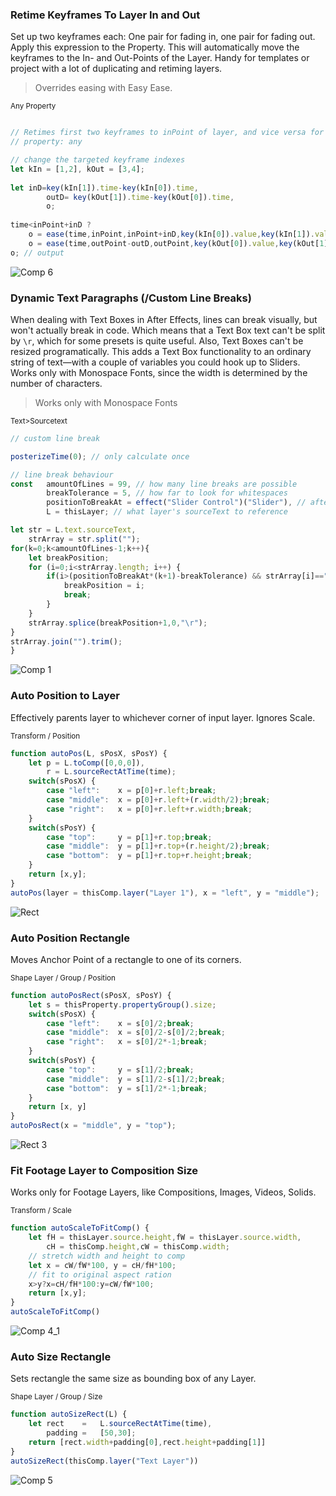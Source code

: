 
### Retime Keyframes To Layer In and Out

Set up two keyframes each: One pair for fading in, one pair for fading out. Apply this expression to the Property. This will automatically move the keyframes to the In- and Out-Points of the Layer. 
Handy for templates or project with a lot of duplicating and retiming layers.
>Overrides easing with Easy Ease.

<sub>Any Property</sub>

```javascript

// Retimes first two keyframes to inPoint of layer, and vice versa for outPoint
// property: any

// change the targeted keyframe indexes 
let kIn = [1,2], kOut = [3,4];
	
let inD=key(kIn[1]).time-key(kIn[0]).time, 
		outD= key(kOut[1]).time-key(kOut[0]).time, 
		o;
	
time<inPoint+inD ? 
	o = ease(time,inPoint,inPoint+inD,key(kIn[0]).value,key(kIn[1]).value) : 
	o = ease(time,outPoint-outD,outPoint,key(kOut[0]).value,key(kOut[1]).value);
o; // output
```

![Comp 6](https://github.com/simonheimbuchner/ae-expression-library/assets/20266941/df2df3b1-cab0-4894-998e-db3446d67f8e)


### Dynamic Text Paragraphs (/Custom Line Breaks)

When dealing with Text Boxes in After Effects, lines can break visually, but won't actually break in code. Which means that a Text Box text can't be split by `\r`, which for some presets is quite useful. Also, Text Boxes can't be resized programatically. This adds a Text Box functionality to an ordinary string of text—with a couple of variables you could hook up to Sliders.
Works only with Monospace Fonts, since the width is determined by the number of characters.
>Works only with Monospace Fonts

<sub>Text>Sourcetext</sub>
```javascript
// custom line break 

posterizeTime(0); // only calculate once

// line break behaviour
const  	amountOfLines = 99, // how many line breaks are possible
		breakTolerance = 5, // how far to look for whitespaces
		positionToBreakAt = effect("Slider Control")("Slider"), // after how many characters to break
		L = thisLayer; // what layer's sourceText to reference

let str = L.text.sourceText,
	strArray = str.split("");
for(k=0;k<amountOfLines-1;k++){
	let breakPosition;
	for (i=0;i<strArray.length; i++) {
		if(i>(positionToBreakAt*(k+1)-breakTolerance) && strArray[i]==" ") {
			breakPosition = i;
			break;				
		}
	}
	strArray.splice(breakPosition+1,0,"\r");
}
strArray.join("").trim();
}

```

![Comp 1](https://github.com/simonipiponi/ae-expression-library/assets/20266941/6763a197-5558-4144-bcaf-4c8bc7adccb0)




### Auto Position to Layer
Effectively parents layer to whichever corner of input layer. Ignores Scale.

<sub> Transform / Position </sub>
```javascript
function autoPos(L, sPosX, sPosY) {
    let p = L.toComp([0,0,0]),
        r = L.sourceRectAtTime(time);
    switch(sPosX) {
		case "left":	x = p[0]+r.left;break;
		case "middle":	x = p[0]+r.left+(r.width/2);break;
		case "right":	x = p[0]+r.left+r.width;break;
    }	
    switch(sPosY) {
		case "top":		y = p[1]+r.top;break;
		case "middle":	y = p[1]+r.top+(r.height/2);break;
		case "bottom":	y = p[1]+r.top+r.height;break;
    }	
    return [x,y];
}
autoPos(layer = thisComp.layer("Layer 1"), x = "left", y = "middle");
```
![Rect](https://github.com/simonheimbuchner/ae-expression-library/assets/20266941/47f0b22f-a4db-48c7-a474-2cc3e3e54d70)

### Auto Position Rectangle
Moves Anchor Point of a rectangle to one of its corners.

<sub> Shape Layer / Group / Position</sub>

```javascript
function autoPosRect(sPosX, sPosY) {
    let s = thisProperty.propertyGroup().size;
    switch(sPosX) {
		case "left":	x = s[0]/2;break;
		case "middle":	x = s[0]/2-s[0]/2;break;
		case "right":	x = s[0]/2*-1;break;
    }	
    switch(sPosY) {
		case "top":		y = s[1]/2;break;
		case "middle":	y = s[1]/2-s[1]/2;break;
		case "bottom":	y = s[1]/2*-1;break;
    }	
    return [x, y]
}
autoPosRect(x = "middle", y = "top");
```
![Rect 3](https://github.com/simonheimbuchner/ae-expression-library/assets/20266941/efa5fa94-1803-40fc-b95a-ac31c24e6768)


### Fit Footage Layer to Composition Size
Works only for Footage Layers, like Compositions, Images, Videos, Solids.

<sub> Transform / Scale </sub>

```javascript
function autoScaleToFitComp() {
	let fH = thisLayer.source.height,fW = thisLayer.source.width,
		cH = thisComp.height,cW = thisComp.width;
	// stretch width and height to comp
	let x = cW/fW*100, y = cH/fH*100;
	// fit to original aspect ration
	x>y?x=cH/fH*100:y=cW/fW*100;
	return [x,y];
}
autoScaleToFitComp()
```

![Comp 4_1](https://github.com/simonheimbuchner/ae-expression-library/assets/20266941/17f6c4ef-5c49-466f-8af2-e6fa0b28bdd4)


### Auto Size Rectangle
Sets rectangle the same size as bounding box of any Layer.

<sub> Shape Layer / Group / Size </sub>
```javascript
function autoSizeRect(L) {
    let rect    =   L.sourceRectAtTime(time),
	    padding =   [50,30];
    return [rect.width+padding[0],rect.height+padding[1]]
}
autoSizeRect(thisComp.layer("Text Layer"))
```

![Comp 5](https://github.com/simonheimbuchner/ae-expression-library/assets/20266941/337e1ee0-69b8-454c-ba93-2d30ecf16478)


